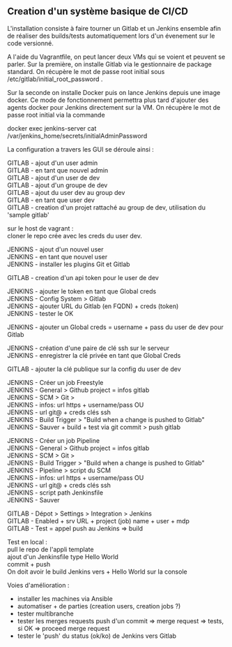 Creation d'un système basique de CI/CD
---


L'installation consiste à faire tourner un Gitlab et un Jenkins
ensemble afin de réaliser des builds/tests automatiquement lors
d'un évenement sur le code versionné.



A l'aide du Vagrantfile, on peut lancer deux VMs qui se voient et
peuvent se parler.
Sur la première, on installe Gitlab via le gestionnaire de package
standard. On récupère le mot de passe root initial
sous /etc/gitlab/initial_root_password .

Sur la seconde on installe Docker puis on lance Jenkins depuis
une image docker. Ce mode de fonctionnement permettra plus tard
d'ajouter des agents docker pour Jenkins directement sur la VM.
On récupère le mot de passe root initial via la commande

docker exec jenkins-server cat /var/jenkins_home/secrets/initialAdminPassword




La configuration a travers les GUI se déroule ainsi :

GITLAB  - ajout d'un user admin  
GITLAB  - en tant que nouvel admin  
GITLAB  - ajout d'un user de dev  
GITLAB  - ajout d'un groupe de dev  
GITLAB  - ajout du user dev au group dev  
GITLAB  - en tant que user dev  
GITLAB  - creation d'un projet rattaché au group de dev, utilisation du 'sample gitlab'  
  
sur le host de vagrant :  
cloner le repo crée avec les creds du user dev.  
  
JENKINS - ajout d'un nouvel user  
JENKINS - en tant que nouvel user  
JENKINS - installer les plugins Git et Gitlab  
  
GITLAB  - creation d'un api token pour le user de dev  
  
JENKINS - ajouter le token en tant que Global creds  
JENKINS - Config System > Gitlab  
JENKINS - ajouter URL du Gitlab (en FQDN) + creds (token)  
JENKINS - tester le OK  
  
JENKINS - ajouter un Global creds = username + pass du user de dev pour Gitlab  
  
JENKINS - création d'une paire de clé ssh sur le serveur  
JENKINS - enregistrer la clé privée en tant que Global Creds  
  
GITLAB  - ajouter la clé publique sur la config du user de dev  
  
JENKINS - Créer un job Freestyle  
JENKINS - General > Github project = infos gitlab  
JENKINS - SCM > Git >   
JENKINS -   infos: url https + username/pass OU  
JENKINS -   url git@ + creds clés ssh  
JENKINS - Build Trigger > "Build when a change is pushed to Gitlab"  
JENKINS - Sauver + build + test via git commit > push gitlab  
  
JENKINS - Créer un job Pipeline  
JENKINS - General > Github project = infos gitlab  
JENKINS - SCM > Git >   
JENKINS - Build Trigger > "Build when a change is pushed to Gitlab"  
JENKINS - Pipeline > script du SCM  
JENKINS -   infos: url https + username/pass OU  
JENKINS -   url git@ + creds clés ssh  
JENKINS -   script path Jenkinsfile  
JENKINS - Sauver  
  
GITLAB  - Dépot > Settings > Integration > Jenkins  
GITLAB  -   Enabled + srv URL + project (job) name + user + mdp  
GITLAB  -   Test = appel push au Jenkins => build  
  
Test en local :  
  pull le repo de l'appli template  
  ajout d'un Jenkinsfile type Hello World  
  commit + push  
  On doit avoir le build Jenkins vers + Hello World sur la console  
  



Voies d'amélioration :
- installer les machines via Ansible
- automatiser + de parties (creation users, creation jobs ?)
- tester multibranche
- tester les merges requests
    push d'un commit => merge request => tests, si OK => proceed merge request
- tester le 'push' du status (ok/ko) de Jenkins vers Gitlab



